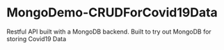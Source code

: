 # MongoDemo-CRUDForCovid19Data
Restful API built with a MongoDB backend. Built to try out MongoDB for storing Covid19 Data
